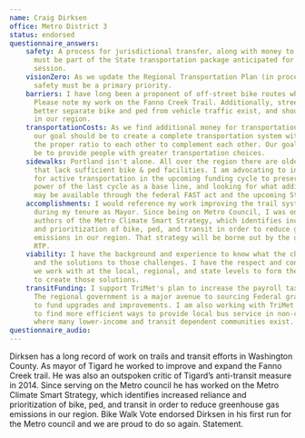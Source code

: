 ```yaml
---
name: Craig Dirksen
office: Metro District 3
status: endorsed
questionnaire_answers:
    safety: A process for jurisdictional transfer, along with money to upgrade to standard,
      must be part of the State transportation package anticipated for the 2017 legislative
      session.
    visionZero: As we update the Regional Transportation Plan (in process, due in 2018),
      safety must be a primary priority.
    barriers: I have long been a proponent of off-street bike routes where feasible.
      Please note my work on the Fanno Creek Trail. Additionally, street designs that
      better separate bike and ped from vehicle traffic exist, and should be the standard
      in our region.
    transportationCosts: As we find additional money for transportation improvements,
      our goal should be to create a complete transportation system with all modes in
      the proper ratio to each other to complement each other. Our goal should always
      be to provide people with greater transportation choices.
    sidewalks: Portland isn't alone. All over the region there are older neighborhoods
      that lack sufficient bike & ped facilities. I am advocating to increase funding
      for active transportation in the upcoming funding cycle to preserve the buying
      power of the last cycle as a base line, and looking for what additional money
      may be available through the federal FAST act and the upcoming State package.
    accomplishments: I would reference my work improving the trail system in Tigard
      during my tenure as Mayor. Since being on Metro Council, I was one of the primary
      authors of the Metro Climate Smart Strategy, which identifies increased reliance
      and prioritization of bike, ped, and transit in order to reduce green house gas
      emissions in our region. That strategy will be borne out by the update to the
      RTP.
    viability: I have the background and experience to know what the challenges are,
      and the solutions to those challenges. I have the respect and confidence of those
      we work with at the local, regional, and state levels to form the coalitions needed
      to create those solutions.
    transitFunding: I support TriMet's plan to increase the payroll tax they have proposed.
      The regional government is a major avenue to sourcing Federal grants and programs
      to fund upgrades and improvements. I am also working with TriMet and local jurisdictions
      to find more efficient ways to provide local bus service in non-centralized areas
      where many lower-income and transit dependent communities exist.
questionnaire_audio:
---
```


Dirksen has a long record of work on trails and transit efforts in Washington County. As mayor of Tigard he worked to improve and expand the Fanno Creek trail. He was also an outspoken critic of Tigard’s anti-transit measure in 2014. Since serving on the Metro council he has worked on the Metro Climate Smart Strategy, which identifies increased reliance and prioritization of bike, ped, and transit in order to reduce greenhouse gas emissions in our region. Bike Walk Vote endorsed Dirksen in his first run for the Metro council and we are proud to do so again.
Statement.
